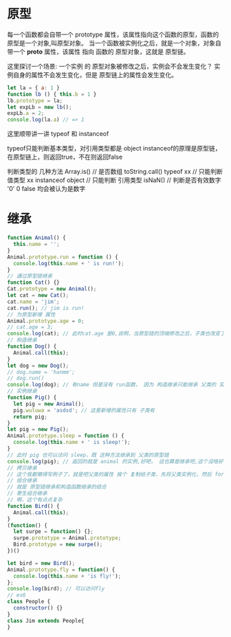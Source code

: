 # 原型

  每一个函数都会自带一个 prototype 属性，该属性指向这个函数的原型，函数的原型是一个对象,叫原型对象。
  当一个函数被实例化之后，就是一个对象，对象自带一个 __proto__ 属性，该属性 指向 函数的 原型对象，这就是 原型链。

  这里探讨一个场景: 一个实例 的 原型对象被修改之后，实例会不会发生变化？
  实例自身的属性不会发生变化，但是 原型链上的属性会发生变化。
  ``` js
  let la = { a: 1 }
  function lb () { this.b = 1 }
  lb.prototype = la;
  let expLb = new lb();
  expLb.a = 2;
  console.log(la.a) // => 1
  ```

  这里顺带讲一讲  typeof 和 instanceof

  typeof只能判断基本类型，对引用类型都是 object
  instanceof的原理是原型链，在原型链上，则返回true，不在则返回false

  判断类型的 几种方法
  Array.is() // 是否数组
  toString.call()
  typeof xx  // 只能判断值类型
  xx instanceof object // 只能判断 引用类型
  isNaN() // 判断是否有效数字  '0' 0 false 均会被认为是数字

# 继承

  ``` js
  function Animal() {
    this.name = '';
  }
  Animal.prototype.run = function () {
    console.log(this.name + ' is run!');
  }
  // 通过原型链继承
  function Cat() {}
  Cat.prototype = new Animal();
  let cat = new Cat();
  cat.name = 'jim';
  cat.run(); // jim is run!
  // 为原型新增 属性
  Animal.prototype.age = 0;
  // cat.age = 3;
  console.log(cat); // 此时cat.age 是0,说明，当原型链的顶端修改之后，子类也改变了
  // 构造继承
  function Dog() {
    Animal.call(this);
  }
  let dog = new Dog();
  // dog.name = 'hanmm';
  // dog.run()
  console.log(dog); // 有name 但是没有 run函数， 因为 构造继承只能继承 父类的 实例属性和方法，不能继承 原型链上的
  // 实例继承
  function Pig() {
    let pig = new Animal();
    pig.wuluwa = 'asdsd'; // 这里新增的属性只有 子类有
    return pig;
  }
  let pig = new Pig();
  Animal.prototype.sleep = function () {
    console.log(this.name + ' is sleep!');
  }
  // 此时 pig 也可以访问 sleep，既 这种方法继承到 父类的原型链
  console.log(pig); // 返回的就是 animal 的实例,好吧， 这也算是继承吧,这个没啥好看的
  // 拷贝继承
  // 这个我都懒得写例子了，就是吧父类的属性 挨个 复制给子类，先将父类实例化，然后 for(let keys in object) 遍历赋值
  // 组合继承
  // 就是 原型链继承和构造函数继承的结合
  // 寄生组合继承
  // 啊，这个有点点复杂
  function Bird() {
    Animal.call(this);
  }
  (function() {
    let surpe = function() {};
    surpe.prototype = Animal.prototype;
    Bird.prototype = new surpe();
  })()

  let bird = new Bird();
  Animal.prototype.fly = function() {
    console.log(this.name + 'is fly!');
  };
  console.log(bird); // 可以访问fly
  // es6
  class People {
    constructor() {}
  }
  class Jim extends People{
  }
  ```